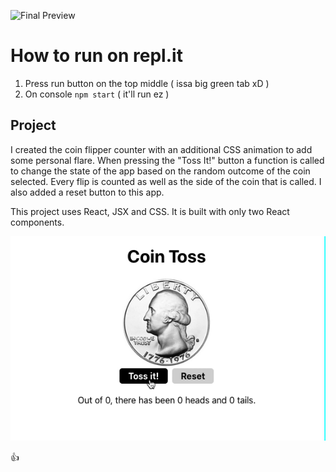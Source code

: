 ![Final Preview ](https://harshita-flip.harshitarajpoot.repl.co/)


# How to run on repl.it

1. Press run button on the top middle ( issa big green tab xD )
2. On console ` npm start ` ( it'll run ez )

## Project

I created the coin flipper counter with an additional CSS animation to add some personal flare. When pressing the "Toss It!" button a function is called to change the state of the app based on the random outcome of the coin selected. Every flip is counted as well as the side of the coin that is called. I also added a reset button to this app. 

This project uses React, JSX and CSS. It is built with only two React components.

![Preview of the final outcome - coin toss](docs/cointoss.gif)


:thumbsup: 

